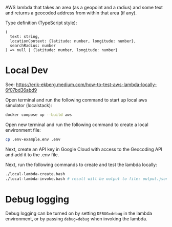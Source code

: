 AWS lambda that takes an area (as a geopoint and a radius) and some text and
returns a geocoded address from within that area (if any).

Type definition (TypeScript style):

```
(
  text: string, 
  locationContext: {latitude: number, longitude: number}, 
  searchRadius: number
) => null | {latitude: number, longitude: number}
```

# Local Dev

See:
https://erik-ekberg.medium.com/how-to-test-aws-lambda-locally-6f07bd36abd9

Open terminal and run the following command to start up local aws simulator (localstack):

```bash
docker compose up --build aws
```

Open new terminal and run the following command to create a local environment file:

```bash
cp .env-example.env .env
```

Next, create an API key in Google Cloud with access to the Geocoding API and add it to
the .env file.

Next, run the following commands to create and test the lambda locally:

```bash
./local-lambda-create.bash
./local-lambda-invoke.bash # result will be output to file: output.json
```

# Debug logging

Debug logging can be turned on by setting `DEBUG=debug` in the lambda
environment, or by passing `debug=debug` when invoking the lambda.
